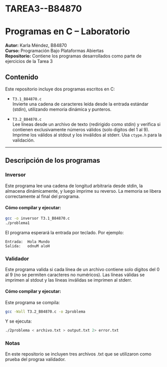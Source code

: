 # TAREA3--B84870
#  Programas en C – Laboratorio

**Autor:** Karla Méndez, B84870  
**Curso:** Programación Bajo Plataformas Abiertas  
**Repositorio:** Contiene los programas desarrollados como parte de ejercicios de la Tarea 3

##  Contenido

Este repositorio incluye dos programas escritos en C:

- `T3.1_B84870.c`  
  Invierte una cadena de caracteres leída desde la entrada estándar (stdin), utilizando memoria dinámica y punteros.

- `T3.2_B84870.c`  
  Lee líneas desde un archivo de texto (redirigido como stdin) y verifica si contienen exclusivamente números válidos (solo dígitos del 1 al 9). Imprime los válidos al stdout y los inválidos al stderr. Usa `ctype.h` para la validación.

---

##  Descripción de los programas

###  Inversor

Este programa lee una cadena de longitud arbitraria desde stdin, la almacena dinámicamente, y luego imprime su reverso. La memoria se libera correctamente al final del programa.

####  Cómo compilar y ejecutar:

```bash
gcc -o inversor T3.1_B84870.c
./problema1
```
El programa esperará la entrada por teclado. Por ejemplo:
```
Entrada:  Hola Mundo
Salida:   odnuM aloH
```
### Validador
Este programa valida si cada línea de un archivo contiene solo dígitos del 0 al 9 (no se permiten caracteres no numéricos). Las líneas válidas se imprimen al stdout y las líneas inválidas se imprimen al stderr. 

####  Cómo compilar y ejecutar:
Este programa se compila:
```bash
gcc -Wall T3.2_B84870.c -o 2problema
```
Y se ejecuta:
```bash
./2problema < archivo.txt > output.txt 2> error.txt
```
### Notas
En este repositorio se incluyen tres archivos .txt que se utilizaron como prueba del prograa validador.


